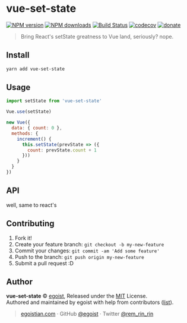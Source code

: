 # vue-set-state

[![NPM version](https://img.shields.io/npm/v/vue-set-state.svg?style=flat)](https://npmjs.com/package/vue-set-state) [![NPM downloads](https://img.shields.io/npm/dm/vue-set-state.svg?style=flat)](https://npmjs.com/package/vue-set-state) [![Build Status](https://img.shields.io/circleci/project/egoist/vue-set-state/master.svg?style=flat)](https://circleci.com/gh/egoist/vue-set-state) [![codecov](https://codecov.io/gh/egoist/vue-set-state/branch/master/graph/badge.svg)](https://codecov.io/gh/egoist/vue-set-state)
 [![donate](https://img.shields.io/badge/$-donate-ff69b4.svg?maxAge=2592000&style=flat)](https://github.com/egoist/donate)

> Bring React's setState greatness to Vue land, seriously? nope.

## Install

```bash
yarn add vue-set-state
```

## Usage

```js
import setState from 'vue-set-state'

Vue.use(setState)

new Vue({
  data: { count: 0 },
  methods: {
    increment() {
      this.setState(prevState => ({
        count: prevState.count + 1
      }))
    }
  }
})
```

## API

well, same to react's

## Contributing

1. Fork it!
2. Create your feature branch: `git checkout -b my-new-feature`
3. Commit your changes: `git commit -am 'Add some feature'`
4. Push to the branch: `git push origin my-new-feature`
5. Submit a pull request :D


## Author

**vue-set-state** © [egoist](https://github.com/egoist), Released under the [MIT](./LICENSE) License.<br>
Authored and maintained by egoist with help from contributors ([list](https://github.com/egoist/vue-set-state/contributors)).

> [egoistian.com](https://egoistian.com) · GitHub [@egoist](https://github.com/egoist) · Twitter [@rem_rin_rin](https://twitter.com/rem_rin_rin)
